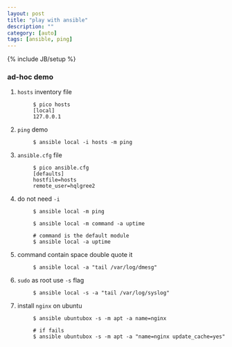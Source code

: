 ```yaml
---
layout: post
title: "play with ansible"
description: ""
category: [auto]
tags: [ansible, ping]
---
```

{% include JB/setup %}


### ad-hoc demo

1. `hosts` inventory file


			$ pico hosts
			[local]
			127.0.0.1

1. `ping` demo

			$ ansible local -i hosts -m ping

1. `ansible.cfg` file

			$ pico ansible.cfg
			[defaults]
			hostfile=hosts
			remote_user=hqlgree2

1. do not need `-i`

			$ ansible local -m ping

			$ ansible local -m command -a uptime

			# command is the default module
			$ ansible local -a uptime

1. command contain space double quote it

			$ ansible local -a "tail /var/log/dmesg"

1. `sudo` as root use `-s` flag

			$ ansible local -s -a "tail /var/log/syslog"

1. install `nginx` on ubuntu

			$ ansible ubuntubox -s -m apt -a name=nginx

			# if fails
			$ ansible ubuntubox -s -m apt -a "name=nginx update_cache=yes"
